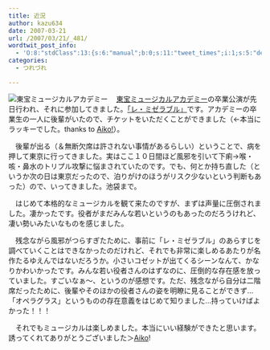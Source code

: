 ```yaml
---
title: 近況
author: kazu634
date: 2007-03-21
url: /2007/03/21/_481/
wordtwit_post_info:
  - 'O:8:"stdClass":13:{s:6:"manual";b:0;s:11:"tweet_times";i:1;s:5:"delay";i:0;s:7:"enabled";i:1;s:10:"separation";s:2:"60";s:7:"version";s:3:"3.7";s:14:"tweet_template";b:0;s:6:"status";i:2;s:6:"result";a:0:{}s:13:"tweet_counter";i:2;s:13:"tweet_log_ids";a:1:{i:0;i:2833;}s:9:"hash_tags";a:0:{}s:8:"accounts";a:1:{i:0;s:7:"kazu634";}}'
categories:
  - つれづれ

---
```

<div class="section">
<p>
<a href="http://www.toho.co.jp/stage/tma.html" onclick="__gaTracker('send', 'event', 'outbound-article', 'http://www.toho.co.jp/stage/tma.html', '');" target="_blank"><img align="left" alt="東宝ミュージカルアカデミー" src="http://img.simpleapi.net/small/http://www.toho.co.jp/stage/tma.html" border="0" /></a>
</p>
  
<p>
    　<a href="http://www.toho.co.jp/stage/tma.html" onclick="__gaTracker('send', 'event', 'outbound-article', 'http://www.toho.co.jp/stage/tma.html', '東宝ミュージカルアカデミー');" target="_blank">東宝ミュージカルアカデミー</a>の卒業公演が先日行われ、それに参加してきました。<a href="http://ja.wikipedia.org/wiki/%E3%83%AC%E3%83%BB%E3%83%9F%E3%82%BC%E3%83%A9%E3%83%96%E3%83%AB" onclick="__gaTracker('send', 'event', 'outbound-article', 'http://ja.wikipedia.org/wiki/%E3%83%AC%E3%83%BB%E3%83%9F%E3%82%BC%E3%83%A9%E3%83%96%E3%83%AB', '「レ・ミゼラブル」');" target="blank">「レ・ミゼラブル」</a>です。アカデミーの卒業生の一人に後輩がいたので、チケットをいただくことができました（←本当にラッキーでした。thanks to <a href="http://blog.goo.ne.jp/hashiuchiaiko" onclick="__gaTracker('send', 'event', 'outbound-article', 'http://blog.goo.ne.jp/hashiuchiaiko', 'Aiko!');" target="blank">Aiko!</a>）。
</p>
  
<p>
    　後輩が出る（＆無断欠席は許されない事情があるらしい）ということで、病を押して東京に行ってきました。実はここ１０日間ほど風邪を引いて下痢→喉・咳・鼻水のトリプル攻撃に悩まされていたのです。でも、何とか持ち直した（というか次の日は東京だったので、泊りがけのほうがリスク少ないという判断もあった）ので、いってきました。池袋まで。
</p>
  
<p>
    　はじめて本格的なミュージカルを観て来たのですが、まずは声量に圧倒されました。凄かったです。役者がまだみんな若いというのもあったのだろうけれど、凄い勢いみたいなものを感じました。
</p>
  
<p>
    　残念ながら風邪がつらすぎたために、事前に「レ・ミゼラブル」のあらすじを調べていくことはできなかったのだけれど、それでも非常に楽しめるあたりが名作たるゆえんではないだろうか。小さいコゼットが出てくるシーンなんて、かなりかわいかったです。みんな若い役者さんのはずなのに、圧倒的な存在感を放っていました。すごいなぁ～、というのが感想です。ただ、残念ながら自分は二階席だったために、後輩やそのほかの役者さんの姿を明瞭に見ることができず…「オペラグラス」というものの存在意義をはじめて知りました…持っていけばよかった！！！
</p>
  
<p>
    　それでもミュージカルは楽しめました。本当にいい経験ができたと思います。誘ってくれてありがとうございました＞<a href="http://blog.goo.ne.jp/hashiuchiaiko" onclick="__gaTracker('send', 'event', 'outbound-article', 'http://blog.goo.ne.jp/hashiuchiaiko', 'Aiko');" target="blank">Aiko</a>!
</p>
</div>